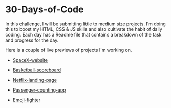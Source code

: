 # 30-Days-of-Code
 
In this challenge, I will be submitting little to medium size projects. I'm doing this to boost my HTML, CSS & JS skills and also cultivate the habit of daily coding. Each day has a Readme file that contains a breakdown of the task and progress for the day. 

Here is a couple of live previews of projects I'm working on.


* [SpaceX-website](https://spacex-thegirlcoder.netlify.app/)

* [Basketball-scoreboard](https://basketballgame-scoreboard.netlify.app/)

* [Netflix-landing-page](https://netflix-thegirlcoder.netlify.app/)

* [Passenger-counting-app](https://passenger-counting-app.netlify.app/)

* [Emoji-fighter](https://pick-your-emoji-fighter.netlify.app/)


